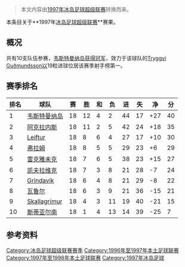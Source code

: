 > 本文内容由[1997年冰岛足球超级联赛](https://zh.wikipedia.org/wiki/1997年冰岛足球超级联赛)转换而来。


本条目关于**1997年[冰岛足球超级联赛](https://zh.wikipedia.org/wiki/冰岛足球超级联赛 "wikilink")**赛果。

## 概况

共有10支队伍参赛，[韦斯特曼纳岛获得冠军](https://zh.wikipedia.org/wiki/韦斯特曼纳岛竞技俱乐部 "wikilink")，效力于该球队的[Tryggvi Guðmundsson以](https://zh.wikipedia.org/wiki/Tryggvi_Guðmundsson "wikilink")19粒进球位居该赛季射手榜第一。

## 赛季排名

| 排名 | 球队                                                                                 | 赛  | 胜  | 和 | 负  | 进  | 失  | 净    | 分  |
| -- | ---------------------------------------------------------------------------------- | -- | -- | - | -- | -- | -- | ---- | -- |
| 1  | [韦斯特曼纳岛](https://zh.wikipedia.org/wiki/韦斯特曼纳岛竞技俱乐部 "wikilink")                     | 18 | 12 | 4 | 2  | 44 | 17 | \+27 | 40 |
| 2  | [阿克拉内斯](../Page/阿克拉内斯竞技俱乐部.md "wikilink")                                          | 18 | 11 | 2 | 5  | 42 | 24 | \+18 | 35 |
| 3  | [Leiftur](https://zh.wikipedia.org/wiki/Leiftur_Ólafsfjörður "wikilink")           | 18 | 8  | 6 | 4  | 27 | 17 | \+10 | 30 |
| 4  | [弗拉姆](https://zh.wikipedia.org/wiki/弗拉姆足球俱乐部 "wikilink")                           | 18 | 8  | 5 | 5  | 29 | 23 | \+6  | 29 |
| 5  | [雷克雅未克](../Page/雷克雅未克足球俱乐部.md "wikilink")                                          | 18 | 7  | 6 | 5  | 38 | 23 | \+15 | 27 |
| 6  | [凯夫拉维克](https://zh.wikipedia.org/wiki/凯夫拉维克足球俱乐部 "wikilink")                       | 18 | 7  | 3 | 8  | 21 | 28 | \-7  | 24 |
| 7  | [Grindavík](https://zh.wikipedia.org/wiki/Ungmennafélag_Grindavíkur "wikilink")    | 18 | 6  | 4 | 8  | 21 | 29 | \-8  | 22 |
| 8  | [瓦鲁尔](../Page/瓦鲁尔足球俱乐部.md "wikilink")                                              | 18 | 6  | 3 | 9  | 21 | 36 | \-15 | 21 |
| 9  | [Skallagrímur](https://zh.wikipedia.org/wiki/UMF_Skallagrímur_Borganes "wikilink") | 18 | 4  | 3 | 11 | 19 | 40 | \-21 | 15 |
| 10 | [斯蒂亚尔南](https://zh.wikipedia.org/wiki/斯蒂亚尔南足球俱乐部 "wikilink")                       | 18 | 1  | 4 | 13 | 14 | 39 | \-25 | 7  |

## 参考资料

[Category:冰岛足球超级联赛赛季](https://zh.wikipedia.org/wiki/Category:冰岛足球超级联赛赛季 "wikilink") [Category:1996年至1997年本土足球联赛](https://zh.wikipedia.org/wiki/Category:1996年至1997年本土足球联赛 "wikilink") [Category:1997年至1998年本土足球联赛](https://zh.wikipedia.org/wiki/Category:1997年至1998年本土足球联赛 "wikilink") [Category:1997年冰岛足球](https://zh.wikipedia.org/wiki/Category:1997年冰岛足球 "wikilink")